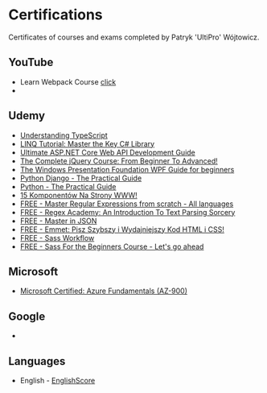 # Certifications
Certificates of courses and exams completed by Patryk 'UltiPro' Wójtowicz.

## YouTube

* Learn Webpack Course [click](https://www.youtube.com/playlist?list=PLblA84xge2_zwxh3XJqy6UVxS60YdusY8)
* 

## Udemy

* [Understanding TypeScript](https://www.udemy.com/certificate/UC-1264b5c3-7d4e-4f9e-b011-666ae7379b8a/)
* [LINQ Tutorial: Master the Key C# Library](https://www.udemy.com/certificate/UC-03758d83-1570-4e7c-92c4-1ecd37d4a06a/)
* [Ultimate ASP.NET Core Web API Development Guide](https://www.udemy.com/certificate/UC-859cdd2c-c970-41cb-b889-4b38fbb977a4/)
* [The Complete jQuery Course: From Beginner To Advanced!](https://www.udemy.com/certificate/UC-f5c57db2-daeb-4e4b-b5a4-71dfb003f674/)
* [The Windows Presentation Foundation WPF Guide for beginners](https://www.udemy.com/certificate/UC-259c3465-f5e2-48fe-8bb5-30f84b4e9738/)
* [Python Django - The Practical Guide](https://www.udemy.com/certificate/UC-0a5b33f4-250d-40d0-98d4-0fef50376f96/)
* [Python - The Practical Guide](https://www.udemy.com/certificate/UC-757fd361-1c18-4c1a-bdee-0c8058d231c0/)
* [15 Komponentów Na Strony WWW!](https://www.udemy.com/certificate/UC-9d4fc924-2892-4162-a8e4-459bfedfb284/)
* [FREE - Master Regular Expressions from scratch - All languages](https://www.udemy.com/course/master-regular-expressions-from-scratch/)
* [FREE - Regex Academy: An Introduction To Text Parsing Sorcery](https://www.udemy.com/course/regex-academy-an-introduction-to-text-parsing-sorcery/)
* [FREE - Master in JSON](https://www.udemy.com/course/master-in-json/)
* [FREE - Emmet: Pisz Szybszy i Wydajniejszy Kod HTML i CSS!](https://www.udemy.com/course/pisz-szybszy-i-wydajniejszy-kod-html-i-css/)
* [FREE - Sass Workflow](https://www.udemy.com/course/sass-workflow/)
* [FREE - Sass For the Beginners Course - Let's go ahead](https://www.udemy.com/course/sass-for-the-beginners/)

## Microsoft

* [Microsoft Certified: Azure Fundamentals (AZ-900)](https://learn.microsoft.com/api/credentials/share/pl-pl/PatrykWjtowicz-2922/B65B5FC53BE18CC?sharingId=9C45620D696CD7C6)

## Google

*

## Languages

* English - [EnglishScore](https://api2.englishscore.com/verify/787ca252)
